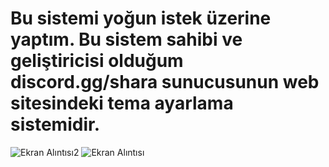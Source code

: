 # Bu sistemi yoğun istek üzerine yaptım. Bu sistem sahibi ve geliştiricisi olduğum discord.gg/shara sunucusunun web sitesindeki tema ayarlama sistemidir.
![Ekran Alıntısı2](https://user-images.githubusercontent.com/75308710/223694408-dac78e01-8b88-4676-be1e-621e072f7781.PNG)
![Ekran Alıntısı](https://user-images.githubusercontent.com/75308710/223694399-76120399-b4ad-4ec6-8842-d7e9df594f65.PNG)

